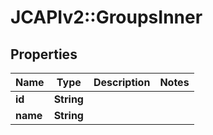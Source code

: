 # JCAPIv2::GroupsInner

## Properties
Name | Type | Description | Notes
------------ | ------------- | ------------- | -------------
**id** | **String** |  | 
**name** | **String** |  | 

